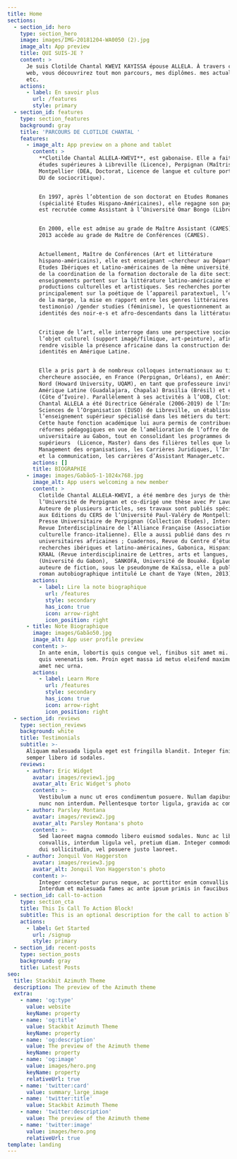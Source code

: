 ```yaml
---
title: Home
sections:
  - section_id: hero
    type: section_hero
    image: images/IMG-20181204-WA0050 (2).jpg
    image_alt: App preview
    title: QUI SUIS-JE ?
    content: >
      Je suis Clotilde Chantal KWEVI KAYISSA épouse ALLELA. À travers ce site
      web, vous découvrirez tout mon parcours, mes diplômes. mes actualités,
      etc.
    actions:
      - label: En savoir plus
        url: /features
        style: primary
  - section_id: features
    type: section_features
    background: gray
    title: 'PARCOURS DE CLOTILDE CHANTAL '
    features:
      - image_alt: App preview on a phone and tablet
        content: >
          **Clotilde Chantal ALLELA-KWEVI**, est gabonaise. Elle a fait ses
          études supérieures à Libreville (Licence), Perpignan (Maîtrise),
          Montpellier (DEA, Doctorat, Licence de langue et culture portugaises,
          DU de sociocritique).


          En 1997, après l’obtention de son doctorat en Etudes Romanes
          (spécialité Etudes Hispano-Américaines), elle regagne son pays où elle
          est recrutée comme Assistant à l’Université Omar Bongo (Libreville).


          En 2000, elle est admise au grade de Maître Assistant (CAMES), puis en
          2013 accède au grade de Maître de Conférences (CAMES).


          Actuellement, Maître de Conférences (Art et littérature
          hispano-américains), elle est enseignant –chercheur au Département des
          Etudes Ibériques et Latino-américaines de la même université, chargée
          de la coordination de la formation doctorale de la dite section.  Ses
          enseignements portent sur la littérature latino-américaine et les
          productions culturelles et artistiques. Ses recherches portent
          principalement sur la poétique de l’appareil paratextuel, l’écriture
          de la marge, la mise en rapport entre les genres littéraires (novela
          testimonio) /gender studies (féminisme), le questionnement autour des
          identités des noir-e-s et afro-descendants dans la littérature.


          Critique de l’art, elle interroge dans une perspective sociocritique
          l’objet culturel (support imagé/filmique, art-peinture), afin de
          rendre visible la présence africaine dans la construction des
          identités en Amérique Latine.


          Elle a pris part à de nombreux colloques internationaux au titre de
          chercheure associée, en France (Perpignan, Orléans), en Amérique du
          Nord (Howard University, UQAM), en tant que professeure invitée en
          Amérique Latine (Guadalajara, Chapala) Brasilia (Brésil) et en Afrique
          (Côte d’Ivoire). Parallèlement à ses activités à l’UOB, Clotilde
          Chantal ALLELA a été Directrice Générale (2006-2019) de l’Institut des
          Sciences de l’Organisation (IUSO) de Libreville, un établissement de
          l’enseignement supérieur spécialisé dans les métiers du tertiaire.
          Cette haute fonction académique lui aura permis de contribuer à des
          réformes pédagogiques en vue de l’amélioration de l’offre de formation
          universitaire au Gabon, tout en consolidant les programmes des cycles
          supérieurs  (Licence, Master) dans des filières telles que le
          Management des organisations, les Carrières Juridiques, l’Information
          et la communication, les carrières d’Assistant Manager…etc.
        actions: []
        title: BIOGRAPHIE
      - image: images/Gabão5-1-1024x768.jpg
        image_alt: App users welcoming a new member
        content: >
          Clotilde Chantal ALLELA-KWEVI, a été membre des jurys de thèse à
          l’Université de Perpignan et co-dirigé une thèse avec Pr Lavou.
          Auteure de plusieurs articles, ses travaux sont publiés spécialement
          aux Editions du CERS de l’Université Paul-Valéry de Montpellier,
          Presse Universitaire de Perpignan (Collection Etudes), Interculturel,
          Revue Interdisciplinaire de l'Alliance Française (Association
          culturelle franco-italienne). Elle a aussi publié dans des revues
          universitaires africaines ; Cuadernos, Revue du Centre d’études et de
          recherches ibériques et latino-américaines, Gabonica, Hispanitas,
          KRAAL (Revue interdisciplinaire de Lettres, arts et langues,
          (Université du Gabon),  SANKOFA, Université de Bouaké. Egalement
          auteure de fiction, sous le pseudonyme de Kaïssa, elle a publié un
          roman autobiographique intitulé Le chant de Yaye (Nten, 2013).
        actions:
          - label: Lire la note biographique
            url: /features
            style: secondary
            has_icon: true
            icon: arrow-right
            icon_position: right
      - title: Note Biographique
        image: images/Gabão50.jpg
        image_alt: App user profile preview
        content: >-
          In ante enim, lobortis quis congue vel, finibus sit amet mi. Aenean
          quis venenatis sem. Proin eget massa id metus eleifend maximus sit
          amet nec urna.
        actions:
          - label: Learn More
            url: /features
            style: secondary
            has_icon: true
            icon: arrow-right
            icon_position: right
  - section_id: reviews
    type: section_reviews
    background: white
    title: Testimonials
    subtitle: >-
      Aliquam malesuada ligula eget est fringilla blandit. Integer finibus
      semper libero id sodales.
    reviews:
      - author: Eric Widget
        avatar: images/review1.jpg
        avatar_alt: Eric Widget's photo
        content: >-
          Vestibulum a nunc ut eros condimentum posuere. Nullam dapibus quis
          nunc non interdum. Pellentesque tortor ligula, gravida ac commodo eu.
      - author: Parsley Montana
        avatar: images/review2.jpg
        avatar_alt: Parsley Montana's photo
        content: >-
          Sed laoreet magna commodo libero euismod sodales. Nunc ac libero
          convallis, interdum ligula vel, pretium diam. Integer commodo sem at
          dui sollicitudin, vel posuere justo laoreet.
      - author: Jonquil Von Haggerston
        avatar: images/review3.jpg
        avatar_alt: Jonquil Von Haggerston's photo
        content: >-
          Integer consectetur purus neque, ac porttitor enim convallis vitae.
          Interdum et malesuada fames ac ante ipsum primis in faucibus.
  - section_id: call-to-action
    type: section_cta
    title: This Is Call To Action Block!
    subtitle: This is an optional description for the call to action block.
    actions:
      - label: Get Started
        url: /signup
        style: primary
  - section_id: recent-posts
    type: section_posts
    background: gray
    title: Latest Posts
seo:
  title: Stackbit Azimuth Theme
  description: The preview of the Azimuth theme
  extra:
    - name: 'og:type'
      value: website
      keyName: property
    - name: 'og:title'
      value: Stackbit Azimuth Theme
      keyName: property
    - name: 'og:description'
      value: The preview of the Azimuth theme
      keyName: property
    - name: 'og:image'
      value: images/hero.png
      keyName: property
      relativeUrl: true
    - name: 'twitter:card'
      value: summary_large_image
    - name: 'twitter:title'
      value: Stackbit Azimuth Theme
    - name: 'twitter:description'
      value: The preview of the Azimuth theme
    - name: 'twitter:image'
      value: images/hero.png
      relativeUrl: true
template: landing
---
```

